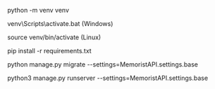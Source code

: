 
python -m venv venv

venv\Scripts\activate.bat (Windows)

source venv/bin/activate (Linux)

pip install -r requirements.txt

python manage.py migrate --settings=MemoristAPI.settings.base

python3 manage.py runserver --settings=MemoristAPI.settings.base
